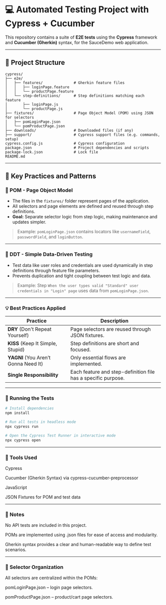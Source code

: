 # 💻 Automated Testing Project with Cypress + Cucumber

This repository contains a suite of **E2E tests** using the **Cypress** framework and **Cucumber (Gherkin)** syntax, for the SauceDemo web application.

---

## 🧱 Project Structure
```
cypress/
├── e2e/
│   ├── features/              # Gherkin feature files
│   │   ├── loginPage.feature
│   │   └── productPage.feature
│   └── step-definitions/      # Step definitions matching each feature
│       ├── loginPage.js
│       └── productPage.js
├── fixtures/                  # Page Object Model (POM) using JSON for selectors
│   ├── pomLoginPage.json
│   └── pomProductPage.json
├── downloads/                 # Downloaded files (if any)
├── support/                   # Cypress support files (e.g. commands, setup)
cypress.config.js              # Cypress configuration
package.json                   # Project dependencies and scripts
package-lock.json              # Lock file
README.md               
```


---

## 🎯 Key Practices and Patterns

### 📌 POM - Page Object Model
- The files in the `fixtures/` folder represent pages of the application.
- All selectors and page elements are defined and reused through step definitions.
- **Goal:** Separate selector logic from step logic, making maintenance and updates simpler.

> Example: `pomLoginPage.json` contains locators like `usernameField`, `passwordField`, and `loginButton`.

---

### 📌 DDT - Simple Data-Driven Testing
- Test data like user roles and credentials are used dynamically in step definitions through feature file parameters.
- Prevents duplication and tight coupling between test logic and data.

> Example: Step `When the user types valid "Standard" user credentials in "Login" page` uses data from `pomLoginPage.json`.

---

### 💡 Best Practices Applied

| Practice  | Description |
|----------|-------------|
| **DRY** (Don't Repeat Yourself) | Page selectors are reused through JSON fixtures. |
| **KISS** (Keep It Simple, Stupid) | Step definitions are short and focused. |
| **YAGNI** (You Aren’t Gonna Need It) | Only essential flows are implemented. |
| **Single Responsibility** | Each feature and step-definition file has a specific purpose. |

---

### 🚀 Running the Tests

```bash
# Install dependencies
npm install

# Run all tests in headless mode
npx cypress run

# Open the Cypress Test Runner in interactive mode
npx cypress open

```
---

### 🔧 Tools Used
Cypress

Cucumber (Gherkin Syntax) via cypress-cucumber-preprocessor

JavaScript

JSON Fixtures for POM and test data

---

### 📌 Notes
No API tests are included in this project.

POMs are implemented using .json files for ease of access and modularity.

Gherkin syntax provides a clear and human-readable way to define test scenarios.

---

### 📂 Selector Organization
All selectors are centralized within the POMs:

pomLoginPage.json – login page selectors.

pomProductPage.json – product/cart page selectors.
